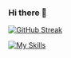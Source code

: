 ### Hi there 👋

[![GitHub Streak](https://github-readme-streak-stats.herokuapp.com?user=Mithun4450&theme=transparent)](https://git.io/streak-stats)

[![My Skills](https://skillicons.dev/icons?i=aws,react,nodejs,express,mongodb,firebase&perline=3)](https://skillicons.dev)

<!--
**Mithun4450/Mithun4450** is a ✨ _special_ ✨ repository because its `README.md` (this file) appears on your GitHub profile.

Here are some ideas to get you started:

- 🔭 I’m currently working on ...
- 🌱 I’m currently learning ...
- 👯 I’m looking to collaborate on ...
- 🤔 I’m looking for help with ...
- 💬 Ask me about ...
- 📫 How to reach me: ...
- 😄 Pronouns: ...
- ⚡ Fun fact: ...
-->
